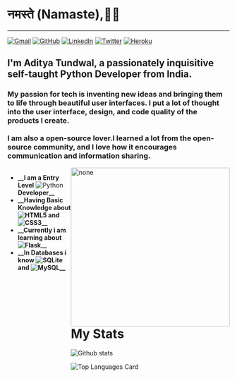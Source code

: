 <h1> नमस्ते (Namaste),🙏🏼</h1>
<hr>


<!--
**Adi7290/Adi7290** is a ✨ _special_ ✨ repository because its `README.md` (this file) appears on your GitHub profile.
-->
<div style="position: relative;">
<a href="mailto:adityatundwal1998@gmail.com"><img alt="Gmail" src="https://img.shields.io/badge/Gmail-D14836?style=for-the-badge&logo=gmail&logoColor=white" /></a>
<a href="https://github.com/Adi7290/"><img alt="GitHub" src="https://img.shields.io/badge/github%20-%23121011.svg?&style=for-the-badge&logo=github&logoColor=white"/></a>
<a href="https://www.linkedin.com/in/adityatundwal/"><img alt="LinkedIn" src="https://img.shields.io/badge/linkedin%20-%230077B5.svg?&style=for-the-badge&logo=linkedin&logoColor=white"/></a>
<a href="https://twitter.com/tundwal_aditya"><img alt="Twitter" src="https://img.shields.io/badge/@tundwal_aditya%20-%231DA1F2.svg?&style=for-the-badge&logo=Twitter&logoColor=white"/></a>
<a href="#"><img alt="Heroku" src="https://img.shields.io/badge/heroku%20-%23430098.svg?&style=for-the-badge&logo=heroku&logoColor=white"/></a>
</div>

<h2> I'm <a href="https://github.com/Adi7290" style="text-decoration: none;">Aditya Tundwal</a>, a passionately inquisitive self-taught Python Developer from India. </h2>
<h3>My passion for tech is inventing new ideas and bringing them to life through beautiful user interfaces. 
I put a lot of thought into the user interface, design, and code quality of the products I create.
<br>
<br>
I am also a open-source lover.I learned a lot from the open-source community, and I love how it encourages communication and information sharing.
</h3>
<div style="display:table">
    <div style="display:table-cell; vertical-align:top;">
<ul>
    <li><b>__I am a Entry Level</b> <img alt="Python" src="https://img.shields.io/badge/python%20-%2314354C.svg?&style=for-the-badge&logo=python&logoColor=white"/> <b>Developer__</b></li>
    <li><b>__Having Basic Knowledge about<img alt="HTML5" src="https://img.shields.io/badge/html5%20-%23E34F26.svg?&style=for-the-badge&logo=html5&logoColor=white"/> and <img alt="CSS3" src="https://img.shields.io/badge/css3%20-%231572B6.svg?&style=for-the-badge&logo=css3&logoColor=white"/>__</b></li>
    <li><b>__Currently i am learning about <img alt="Flask" src="https://img.shields.io/badge/flask%20-%23000.svg?&style=for-the-badge&logo=flask&logoColor=white"/>__</b></li>
    <li><b>__In Databases i know <img alt="SQLite" src ="https://img.shields.io/badge/sqlite-%2307405e.svg?&style=for-the-badge&logo=sqlite&logoColor=white"/> and <img alt="MySQL" src="https://img.shields.io/badge/mysql-%2300f.svg?&style=for-the-badge&logo=mysql&logoColor=white"/>__</b></li>
</ul>
</div>
<div style="float:right;">
    <img src="https://media.giphy.com/media/ZVik7pBtu9dNS/giphy.gif" alt="none" width="360">
</div>

<h1><b>My Stats</b></h1>


![Github stats](https://github-readme-stats.vercel.app/api?username=adi7290&theme=light&show_icons=true&count_private=true&title_color=##0015a1)

![Top Languages Card](https://github-readme-stats.vercel.app/api/top-langs/?username=adi7290&layout=compact)


